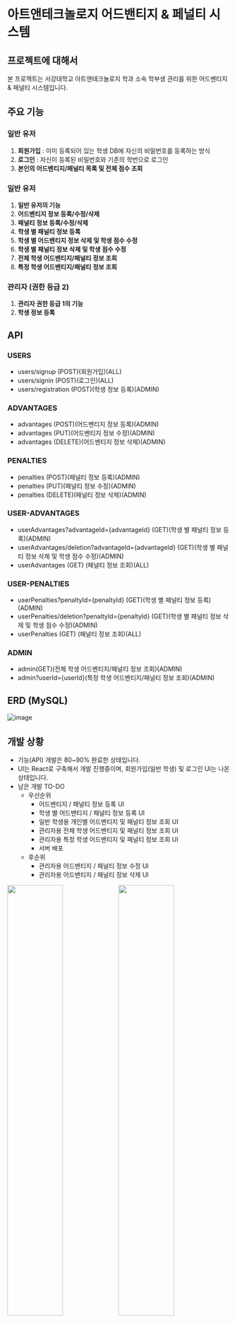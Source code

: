 



# 아트앤테크놀로지 어드밴티지 & 페널티 시스템

## 프로젝트에 대해서

본 프로젝트는 서강대학교 아트앤테크놀로지 학과 소속 학부생 관리를 위한 어드벤티지 & 페널티 시스템입니다.

## 주요 기능

### 일반 유저 

1. **회원가입** : 이미 등록되어 있는 학생 DB에 자신의 비밀번호를 등록하는 방식
2. **로그인** : 자신이 등록된 비밀번호와 기존의 학번으로 로그인
3. **본인의 어드벤티지/패널티 목록 및 전체 점수 조회**

### 일반 유저 

1. **일반 유저의 기능**
2. **어드벤티지 정보 등록/수정/삭제**
3. **패널티 정보 등록/수정/삭제**
4. **학생 별 패널티 정보 등록**
5. **학생 별 어드벤티지 정보 삭제 및 학생 점수 수정**
6. **학생 별 패널티 정보 삭제 및 학생 점수 수정**
7. **전체 학생 어드벤티지/패널티 정보 조회**
8. **특정 학생 어드벤티지/패널티 정보 조회**

### 관리자 (권한 등급 2)

1. **관리자 권한 등급 1의 기능**
2. **학생 정보 등록**

## API

### USERS

- users/signup (POST)(회원가입)(ALL)
- users/signin (POST)(로그인)(ALL)
- users/registration (POST)(학생 정보 등록)(ADMIN)

### ADVANTAGES

- advantages (POST)(어드벤티지 정보 등록)(ADMIN)
- advantages (PUT)(어드벤티지 정보 수정)(ADMIN)
- advantages (DELETE)(어드벤티지 정보 삭제)(ADMIN)

### PENALTIES

- penalties (POST)(패널티 정보 등록)(ADMIN)
- penalties (PUT)(패널티 정보 수정)(ADMIN)
- penalties (DELETE)(패널티 정보 삭제)(ADMIN)

### USER-ADVANTAGES

- userAdvantages?advantageId={advantageId} (GET)(학생 별 패널티 정보 등록)(ADMIN)
- userAdvantages/deletion?advantageId={advantageId} (GET)(학생 별 패널티 정보 삭제 및 학생 점수 수정)(ADMIN)
- userAdvantages (GET) (패널티 정보 조회)(ALL)

### USER-PENALTIES

- userPenalties?penaltyId={penaltyId} (GET)(학생 별 패널티 정보 등록)(ADMIN)
- userPenalties/deletion?penaltyId={penaltyId} (GET)(학생 별 패널티 정보 삭제 및 학생 점수 수정)(ADMIN)
- userPenalties (GET) (패널티 정보 조회)(ALL)

### ADMIN

- admin(GET)(전체 학생 어드벤티지/패널티 정보 조회)(ADMIN)
- admin?userId={userId}(특정 학생 어드벤티지/패널티 정보 조회)(ADMIN)

## ERD (MySQL)

![image](https://user-images.githubusercontent.com/23696493/75359976-7bc71600-58f8-11ea-90d9-85837445d440.png)

## 개발 상황

- 기능(API) 개발은 80~90% 완료한 상태입니다.
- UI는 React로 구축해서 개발 진행중이며, 회원가입(일반 학생) 및 로그인 UI는 나온 상태입니다.
- 남은 개발 TO-DO
  - 우선순위
    - 어드밴티지 / 패널티 정보 등록 UI
    - 학생 별 어드밴티지 / 패널티 정보 등록 UI
    - 일반 학생용 개인별 어드밴티지 및 패널티 정보 조회 UI
    - 관리자용 전체 학생 어드밴티지 및 패널티 정보 조회 UI  
    - 관리자용 특정 학생 어드밴티지 및 패널티 정보 조회 UI
    - 서버 배포  
  - 후순위
    - 관리자용 어드밴티지 / 패널티 정보 수정 UI
    - 관리자용 어드밴티지 / 패널티 정보 삭제 UI

<div><img width="50%" src="https://user-images.githubusercontent.com/23696493/75369199-5214eb80-5906-11ea-90d8-3f1e8560bdc7.png"></img><img width="50%" src="https://user-images.githubusercontent.com/23696493/75369724-51c92000-5907-11ea-8570-f3d0d4c0fb58.png"</img></div>

## 배포 관련 이슈
- 기존의 개발 계획대로 PHP 개발 스택으로 프로젝트를 진행하다 보니까, 개발 진행 속도도 느리고 생각보다 학습하는데 시간이 많이 걸려서 기존에 개발하던 Java 기반의 Spring Framework으로 개발을 진행했습니다.
- 개인적으로 학생 계정으로 아마존 클라우드 서비스를 대부분 무료로 이용하고 있어서, 서버 및 웹 호스팅 자원을 개인 계정을 활용해서 진행하고, 이후에 학과 상황에 맞춰서 Tomcat 서버 호스팅이 가능하다면 새롭게 배포를 할 생각입니다.
- 앞으로 1년 정도는 개인적으로 패널티 시스템을 현재 배포한 환경에서 사용이 가능해서, 천천히 교수님과 상의후에 학과에서 해당 시스템을 어떤식으로 배포할지 논의하면 될 것 같습니다.
